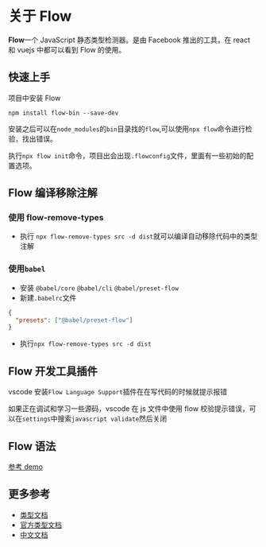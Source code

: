 # 关于 Flow

**Flow**一个 JavaScript 静态类型检测器。是由 Facebook 推出的工具，在 react 和 vuejs 中都可以看到 Flow 的使用。

## 快速上手

项目中安装 Flow

```
npm install flow-bin --save-dev
```

安装之后可以在`node_modules`的`bin`目录找的`flow`,可以使用`npx flow`命令进行检验，找出错误。

执行`npx flow init`命令，项目出会出现`.flowconfig`文件，里面有一些初始的配置选项。

## Flow 编译移除注解

### 使用 flow-remove-types

- 执行 `npx flow-remove-types src -d dist`就可以编译自动移除代码中的类型注解

### 使用`babel`

- 安装 `@babel/core` `@babel/cli` `@babel/preset-flow`
- 新建`.babelrc`文件

```json
{
  "presets": ["@babel/preset-flow"]
}
```

- 执行`npx flow-remove-types src -d dist`

## Flow 开发工具插件

vscode 安装`Flow Language Support`插件在在写代码的时候就提示报错

如果正在调试和学习一些源码，vscode 在 js 文件中使用 flow 校验提示错误，可以在`settings`中搜索`javascript validate`然后关闭

## Flow 语法

[参考 demo](https://github.com/licop/What_is_FE/tree/master/examples/Flow)

## 更多参考

- [类型文档](https://www.saltycrane.com/cheat-sheets/flow-type/latest/)
- [官方类型文档](https://flow.org/en/docs/types/)
- [中文文档](https://zhenyong.github.io/flowtype/)
